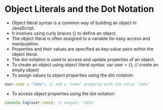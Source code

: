 # Object Literals and the Dot Notation

- Object literal syntax is a common way of building an object in JavaScript.
- It involves using curly braces {} to define an object.
- The object literal is often assigned to a variable for easy access and manipulation.
- Properties and their values are specified as key-value pairs within the object literal.
- The dot notation is used to access and update properties of an object.
- To create an object using object literal syntax:
var user = {}; // create an empty object
- To assign values to object properties using the dot notation:
```js
user.name = "John"; // add a "name" property with the value "John"
```
- To access object properties using the dot notation:
```js
console.log(user.name); // output: "John"
```